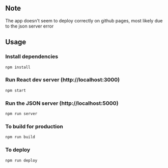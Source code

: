 ## Note
The app doesn't seem to deploy correctly on github pages, most likely due to the json server error

## Usage
### Install dependencies

```
npm install
```

### Run React dev server (http://localhost:3000)

```
npm start
```

### Run the JSON server (http://localhost:5000)

```
npm run server
```

### To build for production

```
npm run build
```

### To deploy
```
npm run deploy
```
